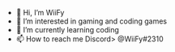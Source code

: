 - 👋 Hi, I’m WiiFy
- 👀 I’m interested in gaming and coding games
- 🌱 I’m currently learning coding
- 📫 How to reach me Discord> @WiiFy#2310

<!---
WiiFySus/WiiFySus is a ✨ special ✨ repository because its `README.md` (this file) appears on your GitHub profile.
You can click the Preview link to take a look at your changes.
--->
